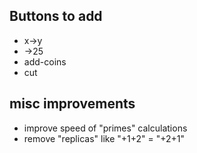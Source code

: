 ## Buttons to add
- x->y
- ->25
- add-coins
- cut

## misc improvements
- improve speed of "primes" calculations
- remove "replicas" like "+1+2" = "+2+1"
